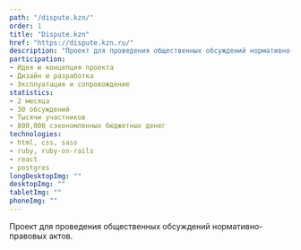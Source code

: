 ```yaml
---
path: "/dispute.kzn/"
order: 1
title: "Dispute.kzn"
href: "https://dispute.kzn.ru/"
description: "Проект для проведения общественных обсуждений нормативно-правовых актов"
participation:
- Идея и концепция проекта
- Дизайн и разработка
- Эксплуатация и сопровождение
statistics:
- 2 месяца
- 30 обсуждений
- Тысячи участников
- 800,000 сэкономленных бюджетных денег
technologies:
- html, css, sass
- ruby, ruby-on-rails
- react
- postgres
longDesktopImg: ""
desktopImg: ""
tabletImg: ""
phoneImg: ""
---
```


Проект для проведения общественных обсуждений нормативно-правовых актов.
